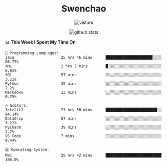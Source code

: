 <h1 align="center">Swenchao</h3>

<p align="center">
  <img src="https://visitor-badge.glitch.me/badge?page_id=Swenchao" alt="vistors" />
</p>

<p align="center">
  <img src="https://github-readme-stats.vercel.app/api?username=Swenchao&count_private=true&show_icons=true&theme=vue-dark&hide_title=true" alt="github stats" />
</p>

<!--START_SECTION:waka-->
📊 **This Week I Spent My Time On** 

```text
💬 Programming Languages: 
Java                     25 hrs 46 mins      █████████████████████░░░░   86.77% 
XML                      2 hrs 3 mins        █░░░░░░░░░░░░░░░░░░░░░░░░   6.93% 
SQL                      57 mins             ░░░░░░░░░░░░░░░░░░░░░░░░░   3.21% 
Python                   39 mins             ░░░░░░░░░░░░░░░░░░░░░░░░░   2.2% 
Markdown                 13 mins             ░░░░░░░░░░░░░░░░░░░░░░░░░   0.75%

🔥 Editors: 
IntelliJ                 27 hrs 58 mins      ███████████████████████░░   94.14% 
DataGrip                 57 mins             ░░░░░░░░░░░░░░░░░░░░░░░░░   3.21% 
PyCharm                  39 mins             ░░░░░░░░░░░░░░░░░░░░░░░░░   2.2% 
VS Code                  7 mins              ░░░░░░░░░░░░░░░░░░░░░░░░░   0.44%

💻 Operating System: 
Mac                      29 hrs 42 mins      █████████████████████████   100.0%

```


<!--END_SECTION:waka-->
